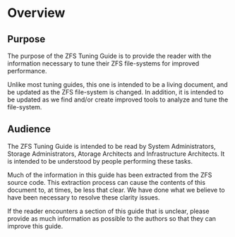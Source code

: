 # Overview

## Purpose

The purpose of the ZFS Tuning Guide is to provide the reader with the information necessary to tune their ZFS file-systems for improved performance.

Unlike most tuning guides, this one is intended to be a living document, and be updated as the ZFS file-system is changed.  In addition, it is intended to be updated as we find and/or create improved tools to analyze and tune the file-system.

## Audience

The ZFS Tuning Guide is intended to be read by System Administrators, Storage Administrators, Atorage Architects and Infrastructure Architects.  It is intended to be understood by people performing these tasks.

Much of the information in this guide has been extracted from the ZFS source code.  This extraction process can cause the contents of this document to, at times, be less that clear.  We have done what we believe to have been necessary to resolve these clarity issues.

If the reader encounters a section of this guide that is unclear, please provide as much information as possible to the authors so that they can improve this guide.
